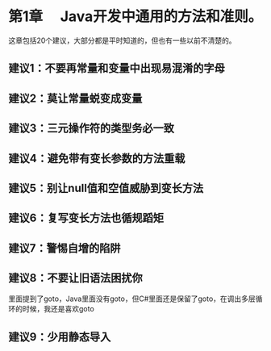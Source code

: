 # 第1章　 Java开发中通用的方法和准则。

这章包括20个建议，大部分都是平时知道的，但也有一些以前不清楚的。

## 建议1：不要再常量和变量中出现易混淆的字母


## 建议2：莫让常量蜕变成变量

## 建议3：三元操作符的类型务必一致

## 建议4：避免带有变长参数的方法重载

## 建议5：别让null值和空值威胁到变长方法


## 建议6：复写变长方法也循规蹈矩

## 建议7：警惕自增的陷阱

## 建议8：不要让旧语法困扰你

里面提到了goto，Java里面没有goto，但C#里面还是保留了goto，在调出多层循环的时候，我还是喜欢goto

## 建议9：少用静态导入
